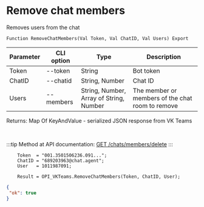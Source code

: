 ﻿---
sidebar_position: 1
---

# Remove chat members
 Removes users from the chat



`Function RemoveChatMembers(Val Token, Val ChatID, Val Users) Export`

  | Parameter | CLI option | Type | Description |
  |-|-|-|-|
  | Token | --token | String | Bot token |
  | ChatID | --chatid | String, Number | Chat ID |
  | Users | --members | String, Number, Array of String, Number | The member or members of the chat room to remove |

  
  Returns:  Map Of KeyAndValue - serialized JSON response from VK Teams

<br/>

:::tip
Method at API documentation: [GET /chats/members/delete](https://teams.vk.com/botapi/#/chats/get_chats_members_delete)
:::
<br/>


```bsl title="Code example"
    Token  = "001.3501506236.091...";
    ChatID = "689203963@chat.agent";
    User   = 1011987091;

    Result = OPI_VKTeams.RemoveChatMembers(Token, ChatID, User);
```
 



```json title="Result"
{
 "ok": true
}
```
